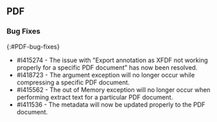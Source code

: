 ## PDF

### Bug Fixes
{:#PDF-bug-fixes}

* \#I415274 - 	The issue with "Export annotation as XFDF not working properly for a specific PDF document" has now been resolved.
* \#I418723 - 	The argument exception will no longer occur while compressing a specific PDF document.
* \#I415562 - 	The out of Memory exception will no longer occur when performing extract text for a particular PDF document.
* \#I411536 - 	The metadata will now be updated properly to the PDF document.
